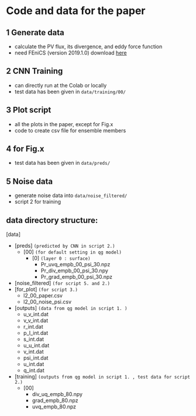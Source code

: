 # Code and data for the paper

## 1 Generate data
* calculate the PV flux, its divergence, and eddy force function
* need FEniCS (version 2019.1.0) download [here]("https://fenicsproject.org/download/")

## 2 CNN Training
* can directly run at the Colab or locally
* test data has been given in `data/training/00/`

## 3 Plot script
* all the plots in the paper, except for Fig.x
* code to create csv file for ensemble members 

## 4 for Fig.x
* test data has been given in `data/preds/`
  
## 5 Noise data
* generate noise data into `data/noise_filtered/`
* script 2 for training
  
## data directory structure:
[data]  
- [preds] `(predicted by CNN in script 2.)`  
  - [00]  `(for default setting in qg model)` 
    - [0] `(layer 0 : surface)` 
      - Pr_uvq_empb_00_psi_30.npz
      - Pr_div_empb_00_psi_30.npy
      - Pr_grad_empb_00_psi_30.npz
- [noise_filtered] `(for script 5. and 2.)`  
- [for_plot] `(for script 3.)`  
  - l2_00_paper.csv
  - l2_00_noise_psi.csv
- [outputs] `(data from qg model in script 1. )`  
  - u_v_int.dat
  - v_v_int.dat
  - r_int.dat
  - p_l_int.dat
  - s_int.dat
  - u_u_int.dat
  - v_int.dat
  - psi_int.dat
  - u_int.dat
  - q_int.dat
- [training] `(outputs from qg model in script 1. , test data for script 2.)`  
  - [00]
    - div_uq_empb_80.npy
    - grad_empb_80.npz
    - uvq_empb_80.npz 
